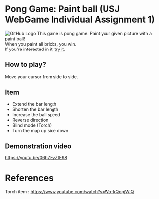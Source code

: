 # Pong Game: Paint ball (USJ WebGame Individual Assignment 1)
![GitHub Logo](/sampleImg.png)
This game is pong game. Paint your given picture with a paint ball!<br/>
When you paint all bricks, you win.<br/>
If you're interested in it, [try it](https://syoung125.github.io/PaintBall/brick_game.html).  

## How to play?
Move your cursor from side to side.

## Item
* Extend the bar length
* Shorten the bar length
* Increase the ball speed
* Reverse direction
* Blind mode (Torch)
* Turn the map up side down

## Demonstration video
https://youtu.be/06hZEyZtE98

# References
Torch item : https://www.youtube.com/watch?v=Wo-kQopjWiQ
